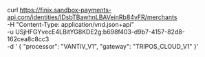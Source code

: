 curl https://finix.sandbox-payments-api.com/identities/IDsbTBawhnLBAVeinRb84vFR/merchants \
        -H "Content-Type: application/vnd.json+api" \
        -u  USjHFGYvecE4LBitYG8KDE2g:b698f403-d9b7-4157-82d8-162cea8c8cc3 \
        -d '
        {
            "processor": "VANTIV_V1",
            "gateway": "TRIPOS_CLOUD_V1"
        }'
